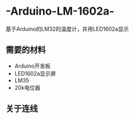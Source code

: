 # -Arduino-LM-1602a-
基于Arduino的LM32的温度计，并用LED1602a显示
## 需要的材料
+ Arduino开发板
+ LED1602a显示屏
+ LM35
+ 20k电位器
## 关于连线
